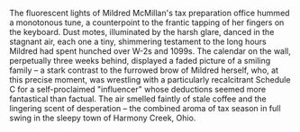 The fluorescent lights of Mildred McMillan's tax preparation office hummed a monotonous tune, a counterpoint to the frantic tapping of her fingers on the keyboard.  Dust motes, illuminated by the harsh glare, danced in the stagnant air, each one a tiny, shimmering testament to the long hours Mildred had spent hunched over W-2s and 1099s.  The calendar on the wall, perpetually three weeks behind, displayed a faded picture of a smiling family – a stark contrast to the furrowed brow of Mildred herself, who, at this precise moment, was wrestling with a particularly recalcitrant Schedule C for a self-proclaimed "influencer" whose deductions seemed more fantastical than factual.  The air smelled faintly of stale coffee and the lingering scent of desperation – the combined aroma of tax season in full swing in the sleepy town of Harmony Creek, Ohio.
